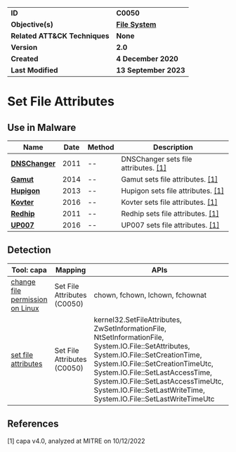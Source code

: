 <table>
<tr>
<td><b>ID</b></td>
<td><b>C0050</b></td>
</tr>
<tr>
<td><b>Objective(s)</b></td>
<td><b><a href="../file-system">File System</a></b></td>
</tr>
<tr>
<td><b>Related ATT&CK Techniques</b></td>
<td><b>None</b></td>
</tr>
<tr>
<td><b>Version</b></td>
<td><b>2.0</b></td>
</tr>
<tr>
<td><b>Created</b></td>
<td><b>4 December 2020</b></td>
</tr>
<tr>
<td><b>Last Modified</b></td>
<td><b>13 September 2023</b></td>
</tr>
</table>


# Set File Attributes

## Use in Malware

|Name|Date|Method|Description|
|---|---|---|---|
|[**DNSChanger**](../xample-malware/dnschanger.md)|2011|--|DNSChanger sets file attributes. [[1]](#1)|
|[**Gamut**](../xample-malware/gamut.md)|2014|--|Gamut sets file attributes. [[1]](#1)|
|[**Hupigon**](../xample-malware/hupigon.md)|2013|--|Hupigon sets file attributes. [[1]](#1)|
|[**Kovter**](../xample-malware/kovter.md)|2016|--|Kovter sets file attributes. [[1]](#1)|
|[**Redhip**](../xample-malware/rebhip.md)|2011|--|Redhip sets file attributes. [[1]](#1)|
|[**UP007**](../xample-malware/up007.md)|2016|--|UP007 sets file attributes. [[1]](#1)|

## Detection

|Tool: capa|Mapping|APIs|
|---|---|---|
|[change file permission on Linux](https://github.com/mandiant/capa-rules/blob/master/host-interaction/file-system/change-file-permission-on-linux.yml)|Set File Attributes (C0050)|chown, fchown, lchown, fchownat|
|[set file attributes](https://github.com/mandiant/capa-rules/blob/master/host-interaction/file-system/meta/set-file-attributes.yml)|Set File Attributes (C0050)|kernel32.SetFileAttributes, ZwSetInformationFile, NtSetInformationFile, System.IO.File::SetAttributes, System.IO.File::SetCreationTime, System.IO.File::SetCreationTimeUtc, System.IO.File::SetLastAccessTime, System.IO.File::SetLastAccessTimeUtc, System.IO.File::SetLastWriteTime, System.IO.File::SetLastWriteTimeUtc|

## References

<a name="1">[1]</a> capa v4.0, analyzed at MITRE on 10/12/2022

